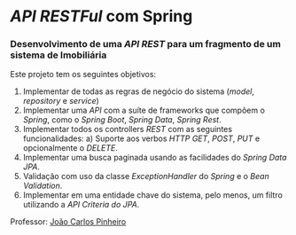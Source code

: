 # *API RESTFul* com Spring
### Desenvolvimento de uma *API REST* para um fragmento de um sistema de Imobiliária

Este projeto tem os seguintes objetivos:
1. Implementar de todas as regras de negócio do sistema (*model*, *repository* e *service*)
2. Implementar uma *API* com a suíte de frameworks que compõem o *Spring*, como o *Spring Boot*, *Spring Data*, *Spring Rest*.
3. Implementar todos os controllers *REST* com as seguintes funcionalidades:
  a) Suporte aos verbos *HTTP GET*, *POST*, *PUT* e opcionalmente o *DELETE*.
4. Implementar uma busca paginada usando as facilidades do *Spring Data JPA*.
5. Validação com uso da classe *ExceptionHandler* do *Spring* e o *Bean Validation*.
6. Implementar em uma entidade chave do sistema, pelo menos, um filtro utilizando a *API Criteria do JPA*.

Professor: [João Carlos Pinheiro](https://github.com/jcpinheiro)
